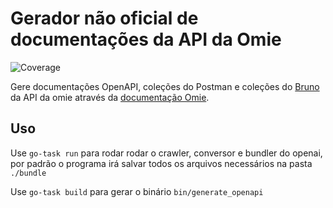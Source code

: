 # Gerador não oficial de documentações da API da Omie
![Coverage](https://img.shields.io/badge/Coverage-92.2%25-brightgreen)

Gere documentações OpenAPI, coleções do Postman e coleções do [Bruno](https://github.com/usebruno/bruno) da API da omie através da [documentação Omie](https://developer.omie.com.br/service-list/).

## Uso

Use `go-task run` para rodar rodar o crawler, conversor e bundler do openai, por padrão o programa irá salvar todos os arquivos necessários na pasta `./bundle`

Use `go-task build` para gerar o binário `bin/generate_openapi`
